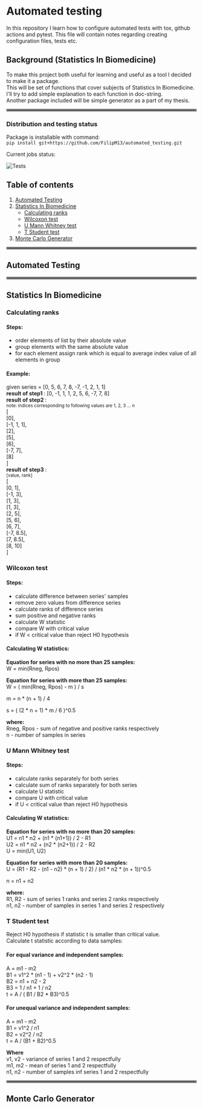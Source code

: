 
# Automated testing
In this repository I learn how to configure automated tests with tox, github actions and pytest.
This file will contain notes regarding creating configuration files, tests etc.

## Background (Statistics In Biomedicine)
To make this project both useful for learning and useful as a tool I decided to make it a package. <br>
This will be set of functions that cover subjects of Statistics In Biomedicine.
I'll try to add simple explanation to each function in doc-string. <br>
Another package included will be simple generator as a part of my thesis.

<hr style="border:3px solid gray">

### Distribution and testing status
Package is installable with command: <br>
`pip install git+https://github.com/FilipM13/automated_testing.git`

Current jobs status:

![Tests](https://github.com/FilipM13/automated_testing/actions/workflows/tests.yml/badge.svg)


## Table of contents
1. [Automated Testing](#AT)
2. [Statistics In Biomedicine](#SIBM)
    * [Calculating ranks](#ranks)
    * [Wilcoxon test](#wilcoxon)
    * [U Mann Whitney test](#umw)
    * [T Student test](#tstudent)
2. [Monte Carlo Generator](#MCG)


<hr style="border:3px solid gray">

## Automated Testing <a name="AT"></a>


<hr style="border:3px solid gray">

## Statistics In Biomedicine <a name="SIBM"></a>

### Calculating ranks <a name="ranks"></a>
#### Steps:
* order elements of list by their absolute value
* group elements with the same absolute value
* for each element assign rank which is equal to average index value of all elements in group

#### Example: <br>
given series = [0, 5, 6, 7, 8, -7, -1, 2, 1, 1] <br>
<b> result of step1 </b>: [0, -1, 1, 1, 2, 5, 6, -7, 7, 8] <br>
<b> result of step2 </b>: <br>
<small> note: indices corresponding to following values are 1, 2, 3 ... n </small> <br>
[ <br>
[0], <br>
[-1, 1, 1], <br>
[2], <br>
[5], <br>
[6], <br>
[-7, 7], <br>
[8] <br>
] <br>
<b> result of step3 </b>: <br>
<small> [value, rank] </small> <br>
[ <br>
[0, 1], <br>
[-1, 3], <br>
[1, 3], <br>
[1, 3], <br>
[2, 5], <br>
[5, 6], <br>
[6, 7], <br>
[-7, 8.5], <br>
[7, 8.5], <br>
[8, 10] <br>
]

### Wilcoxon test <a name="wilcoxon"></a>
#### Steps:
* calculate difference between series' samples
* remove zero values from difference series
* calculate ranks of difference series
* sum positive and negative ranks
* calculate W statistic 
* compare W with critical value
* if W < critical value than reject H0 hypothesis 

#### Calculating W statistics:
<b>Equation for series with no more than 25 samples: </b> </br>
W = min(Rneg, Rpos)</br>

<b>Equation for series with more than 25 samples: </b></br>
W = ( min(Rneg, Rpos) - m ) / s </br>

m = n * (n + 1) / 4 </br>

s = ( (2 * n + 1) * m / 6 )^0.5 </br>

<b>where:</b></br>
Rneg, Rpos - sum of negative and positive ranks respectively </br>
n - number of samples in series </br>


### U Mann Whitney test <a name="umw"></a>
#### Steps:
* calculate ranks separately for both series
* calculate sum of ranks separately for both series
* calculate U statistic 
* compare U with critical value
* if U < critical value than reject H0 hypothesis 

#### Calculating W statistics:
<b>Equation for series with no more than 20 samples: </b> </br>
U1 = n1 * n2 + (n1 * (n1+1)) / 2 - R1 </br>
U2 = n1 * n2 + (n2 * (n2+1)) / 2 - R2 </br>
U = min(U1, U2) </br>

<b>Equation for series with more than 20 samples: </b></br>
U = (R1 - R2 - (n1 - n2) * (n + 1) / 2) / (n1 * n2 * (n + 1))^0.5 </br>

n = n1 + n2 </br>

<b>where:</b></br>
R1, R2 - sum of series 1 ranks and series 2 ranks respectively </br>
n1, n2 - number of samples in series 1 and series 2 respectively </br>

### T Student test <a name="tstudent"></a>
Reject H0 hypothesis if statistic t is smaller than critical value. </br>
Calculate t statistic according to data samples:

#### For equal variance and independent samples:
A = m1 - m2 </br>
B1 = v1^2 * (n1 - 1) + v2^2 * (n2 - 1) </br>
B2 = n1 + n2 - 2 </br>
B3 = 1 / n1 + 1 / n2 </br>
t = A / ( B1 / B2 * B3)^0.5 </br>

#### For unequal variance and independent samples:
A = m1 - m2 </br>
B1 = v1^2 / n1 </br>
B2 = v2^2 / n2 </br>
t = A / (B1 + B2)^0.5 </br>

<b>Where </b> </br>
 v1, v2 - variance of series 1 and 2 respectfully </br>
 m1, m2 - mean of series 1 and 2 respectfully </br>
 n1, n2 - number of samples inf series 1 and 2 respectfully </br>

<hr style="border:3px solid gray">

## Monte Carlo Generator <a name="MCG"></a>